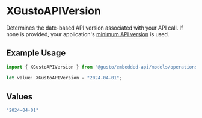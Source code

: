 # XGustoAPIVersion

Determines the date-based API version associated with your API call. If none is provided, your application's [minimum API version](https://docs.gusto.com/embedded-payroll/docs/api-versioning#minimum-api-version) is used.

## Example Usage

```typescript
import { XGustoAPIVersion } from "@gusto/embedded-api/models/operations/getv1locationslocationid.js";

let value: XGustoAPIVersion = "2024-04-01";
```

## Values

```typescript
"2024-04-01"
```